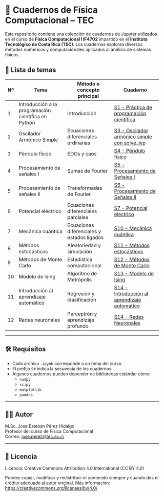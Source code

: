 # 🧪 Cuadernos de Física Computacional – TEC

Este repositorio contiene una colección de cuadernos de Jupyter utilizados en el curso de **Física Computacional I IF4702** impartido en el **Instituto Tecnológico de Costa Rica (TEC)**. Los cuadernos exploran diversos métodos numéricos y computacionales aplicados al análisis de sistemas físicos.

## 📘 Lista de temas

| Nº | Tema | Método o concepto principal | Cuaderno |
|----|------|------------------------------|----------|
| 1  | Introducción a la programación científica en Python | Introducción | [S1 - Práctica de programación científica](https://github.com/j0sees/Cuadernos-Fisica-Computacional-TEC/blob/main/S1%20-%20Pr%C3%A1ctica%20programaci%C3%B3n%20cient%C3%ADfica.ipynb) |
| 2  | Oscilador Armónico Simple | Ecuaciones diferenciales ordinarias | [S3 - Oscilador armónico simple con solve_ivp](https://github.com/j0sees/Cuadernos-Fisica-Computacional-TEC/blob/main/S3%20-%20Oscilador%20Arm%C3%B3nico%20Simple%20con%20solve_ivp.ipynb) |
| 3  | Péndulo físico | EDOs y caos | [S4 - Péndulo físico](https://github.com/j0sees/Cuadernos-Fisica-Computacional-TEC/blob/main/S4%20-%20P%C3%A9ndulo%20F%C3%ADsico.ipynb) |
| 4  | Procesamiento de señales I | Sumas de Fourier | [S5 - Procesamiento de Señales I](https://github.com/j0sees/Cuadernos-Fisica-Computacional-TEC/blob/main//S5%20-%20Procesamiento%20de%20se%C3%B1ales.ipynb) |
| 5  | Procesamiento de señales II | Transformadas de Fourier | [S6 - Procesamiento de Señales II](https://github.com/j0sees/Cuadernos-Fisica-Computacional-TEC/blob/main//S6%20-%20Procesamiento%20de%20se%C3%B1ales%20II.ipynb) |
| 6  | Potencial eléctrico | Ecuaciones diferenciales parciales | [S7 - Potencial eléctrico](https://github.com/j0sees/Cuadernos-Fisica-Computacional-TEC/blob/main//S7%20-%20Potencial%20El%C3%A9ctrico.ipynb) |
| 7  | Mecánica cuántica | Ecuaciones diferenciales y estados ligados | [S10 - Mecánica cuántica](https://github.com/j0sees/Cuadernos-Fisica-Computacional-TEC/blob/main//S10%20-%20Mec%C3%A1nica%20Cu%C3%A1ntica.ipynb) |
| 8  | Métodos estocásticos | Aleatoriedad y simulación | [S11 - Métodos estocásticos](https://github.com/j0sees/Cuadernos-Fisica-Computacional-TEC/blob/main//S11%20-%20M%C3%A9todos%20Estoc%C3%A1sticos.ipynb) |
| 9  | Métodos de Monte Carlo | Estadística computacional | [S12 - Métodos de Monte Carlo](https://github.com/j0sees/Cuadernos-Fisica-Computacional-TEC/blob/main//S12%20-%20M%C3%A9todos%20de%20Monte%20Carlo.ipynb) |
| 10 | Modelo de Ising | Algoritmo de Metrópolis | [S13 - Modelo de Ising](https://github.com/j0sees/Cuadernos-Fisica-Computacional-TEC/blob/main//S13%20-%20Modelo%20de%20Ising.ipynb) |
| 11 | Introducción al aprendizaje automático | Regresión y clasificación | [S14 - Introducción al aprendizaje automático](https://github.com/j0sees/Cuadernos-Fisica-Computacional-TEC/blob/main//S14%20-%20Introducci%C3%B3n%20Al%20prendizaje%20Autom%C3%A1tico.ipynb) |
| 12 | Redes neuronales | Perceptrón y aprendizaje profundo | [S14 - Redes Neuronales](https://github.com/j0sees/Cuadernos-Fisica-Computacional-TEC/blob/main//S14%20-%20Redes%20Neuronales.ipynb) |

---

## 🛠️ Requisitos
- Cada archivo `.ipynb` corresponde a un tema del curso.
- El prefijo `S#` indica la secuencia de los cuadernos.
- Algunos cuadernos pueden depender de bibliotecas estándar como:
  - `numpy`
  - `scipy`
  - `matplotlib`
  - `pandas`

---

## 👨‍🏫 Autor
M.Sc. Jose Esteban Pérez Hidalgo  
Profesor del curso de Física Computacional  
Correo: jose.perez@tec.ac.cr

---

## 📄 Licencia
Licencia: Creative Commons Attribution 4.0 International (CC BY 4.0)

Puedes copiar, modificar y redistribuir el contenido siempre y cuando des el crédito adecuado al autor original.
Más información: https://creativecommons.org/licenses/by/4.0/
